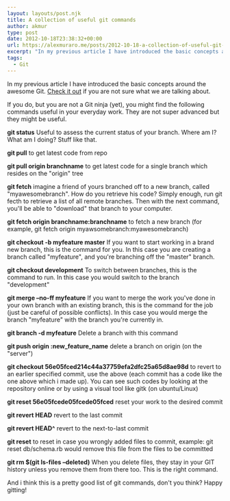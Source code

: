 ```yaml
---
layout: layouts/post.njk
title: A collection of useful git commands
author: akmur
type: post
date: 2012-10-18T23:38:32+00:00
url: https://alexmuraro.me/posts/2012-10-18-a-collection-of-useful-git-commands/
excerpt: "In my previous article I have introduced the basic concepts around the awesome Git. Check it out if you are not sure what we are talking about."
tags:
  - Git
---
```


In my previous article I have introduced the basic concepts around the awesome Git. [Check it out][1] if you are not sure what we are talking about.

If you do, but you are not a Git ninja (yet), you might find the following commands useful in your everyday work. They are not super advanced but they might be useful.

**git status**
Useful to assess the current status of your branch. Where am I? What am I doing? Stuff like that.

**git pull**
to get latest code from repo

**git pull origin branchname**
to get latest code for a single branch which resides on the "origin" tree

**git fetch**
imagine a friend of yours branched off to a new branch, called "myawesomebranch". How do you retrieve his code? Simply enough, run git fecth to retrieve a list of all remote branches. Then with the next command, you'll be able to "download" that branch to your computer.

**git fetch origin branchname:branchname**
to fetch a new branch (for example, git fetch origin myawsomebranch:myawesomebranch)

**git checkout -b myfeature master**
If you want to start working in a brand new branch, this is the command for you. In this case you are creating a branch called "myfeature", and you're branching off the "master" branch.

**git checkout development**
To switch between branches, this is the command to run. In this case you would switch to the branch "development"

**git merge &#8211;no-ff myfeature**
If you want to merge the work you've done in your own branch with an existing branch, this is the command for the job (just be careful of possible conflicts). In this case you would merge the branch "myfeature" with the branch you're currently in.

**git branch -d myfeature**
Delete a branch with this command

**git push origin :new_feature_name**
delete a branch on origin (on the "server")

**git checkout 56e05fced214c44a37759efa2dfc25a65d8ae98d**
to revert to an earlier specified commit, use the above (each commit has a code like the one above which i made up). You can see such codes by looking at the repository online or by using a visual tool like gitk (on ubuntu/Linux)

**git reset 56e05fcede05fcede05fced**
reset your work to the desired commit

**git revert HEAD**
revert to the last commit

**git revert HEAD^**
revert to the next-to-last commit

**git reset**
to reset in case you wrongly added files to commit, example: git reset db/schema.rb would remove this file from the files to be committed

**git rm \$(git ls-files &#8211;deleted)**
When you delete files, they stay in your GIT history unless you remove them from there too. This is the right command.

And i think this is a pretty good list of git commands, don't you think?
Happy gitting!

[1]: http://localhost/alex/posts/an-introduction-to-git/ "An introduction to GIT"
